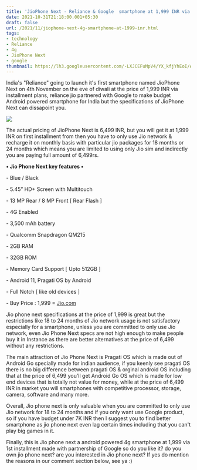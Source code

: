 ```yaml
---
title: 'JioPhone Next - Reliance & Google  smartphone at 1,999 INR via installment plans.'
date: 2021-10-31T21:18:00.001+05:30
draft: false
url: /2021/11/jiophone-next-4g-smartphone-at-1999-inr.html
tags: 
- technology
- Reliance
- 4g
- JioPhone Next
- google
thumbnail: https://lh3.googleusercontent.com/-LXJCEFuMpV4/YX_kfjYhEoI/AAAAAAAAHL0/3px6PAug-l46sh45q_MJAyPThx107m9UgCLcBGAsYHQ/w400-h225/1635771513790925-0.png
--- 
```


  

India's "Reliance" going to launch it's first smartphone named JioPhone Next on 4th November on the eve of diwali at the price of 1,999 INR via installment plans, reliance jio partnered with Google to make budget Android powered smartphone for India but the specifications of JioPhone Next can dissapoint you.

  

 ![](https://lh3.googleusercontent.com/-0l4Yn58MA88/YYAMWDcy6CI/AAAAAAAAHL8/-bNWoqBHBIsXwIwwiff7GR_DMfNTfNWhgCLcBGAsYHQ/s1600/1635781557968460-0.png) 

  

The actual pricing of JioPhone Next is 6,499 INR, but you will get it at 1,999 INR on first installment from then you have to only use Jio network & recharge it on monthly basis with particular jio packages for 18 months or 24 months which means you are limited to using only Jio sim and indirectly you are paying full amount of 6,499rs.

  

**• Jio Phone Next key features •**

  

\- Blue / Black

\- 5.45” HD+ Screen with Multitouch

\- 13 MP Rear / 8 MP Front \[ Rear Flash \]

\- 4G Enabled

\- 3,500 mAh battery

\- Qualcomm Snapdragon QM215

\- 2GB RAM

\- 32GB ROM

\- Memory Card Support \[ Upto 512GB \]

\- Android 11, Pragati OS by Android

\- Full Notch \[ like old devices \]

  

\- Buy Price : 1,999 = [Jio.com](https://www.jio.com/jiophone-next/registration)

  

Jio phone next specifications at the price of 1,999 is great but the restrictions like 18 to 24 months of Jio network usage is not satisfactory especially for a smartphone, unless you are committed to only use Jio network, even Jio Phone Next specs are not high enough to make people buy it in Instance as there are better alternatives at the price of 6,499 without any restrictions.

  

The main attraction of Jio Phone Next is Pragati OS which is made out of Android Go specially made for indian audience, if you keenly see pragati OS there is no big difference between pragati OS & orginal android OS including that at the price of 6,499 you'll get Android Go OS which is made for low end devices that is totally not value for money, while at the price of 6,499 INR in market you will smartphones with competitive processor, storage, camera, software and many more.

  

Overall, Jio phone next is only valuable when you are committed to only use Jio network for 18 to 24 months and if you only want use Google product, so if you have budget under 7K INR then I suggest you to find better smartphone as jio phone next even lag certain times including that you can't play big games in it.

  

Finally, this is Jio phone next a android powered 4g smartphone at 1,999 via 1st installment made with partnership of Google so do you like it? do you own jio phone next? are you interested in Jio phone next? If yes do mention the reasons in our comment section below, see ya :)